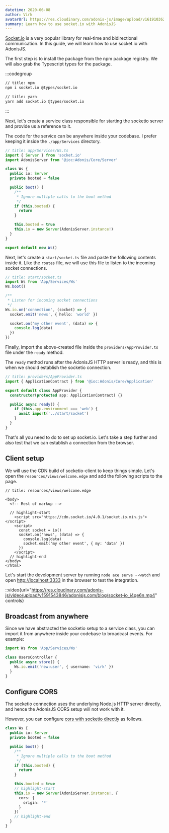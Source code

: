 ```yaml
---
datetime: 2020-06-08
author: Virk
avatarUrl: https://res.cloudinary.com/adonis-js/image/upload/v1619103621/adonisjs-authors-avatars/DYO4KUru_400x400_shujhw.jpg
summary: Learn how to use socket.io with AdonisJS
---
```


[Socket.io](https://socket.io/) is a very popular library for real-time and bidirectional communication. In this guide, we will learn how to use socket.io with AdonisJS.

The first step is to install the package from the npm package registry. We will also grab the Typescript types for the package.

:::codegroup

```sh
// title: npm
npm i socket.io @types/socket.io
```

```sh
// title: yarn
yarn add socket.io @types/socket.io
```
:::

Next, let's create a service class responsible for starting the socketio server and provide us a reference to it.

The code for the service can be anywhere inside your codebase. I prefer keeping it inside the `./app/Services` directory.

```ts
// title: app/Services/Ws.ts
import { Server } from 'socket.io'
import AdonisServer from '@ioc:Adonis/Core/Server'

class Ws {
  public io: Server
  private booted = false

  public boot() {
    /**
     * Ignore multiple calls to the boot method
     */
    if (this.booted) {
      return
    }

    this.booted = true
    this.io = new Server(AdonisServer.instance!)
  }
}

export default new Ws()
```

Next, let's create a `start/socket.ts` file and paste the following contents inside it. Like the `routes` file, we will use this file to listen to the incoming socket connections.

```ts
// title: start/socket.ts
import Ws from 'App/Services/Ws'
Ws.boot()

/**
 * Listen for incoming socket connections
 */
Ws.io.on('connection', (socket) => {
  socket.emit('news', { hello: 'world' })

  socket.on('my other event', (data) => {
    console.log(data)
  })
})
```

Finally, import the above-created file inside the `providers/AppProvider.ts` file under the `ready` method. 

The `ready` method runs after the AdonisJS HTTP server is ready, and this is when we should establish the socketio connection.

```ts
// title: providers/AppProvider.ts
import { ApplicationContract } from '@ioc:Adonis/Core/Application'

export default class AppProvider {
  constructor(protected app: ApplicationContract) {}

  public async ready() {
    if (this.app.environment === 'web') {
      await import('../start/socket')
    }
  }
}
```

That's all you need to do to set up socket.io. Let's take a step further and also test that we can establish a connection from the browser.

## Client setup
We will use the CDN build of socketio-client to keep things simple. Let's open the `resources/views/welcome.edge` and add the following scripts to the page.

```edge
// title: resources/views/welcome.edge

<body>
  <!-- Rest of markup -->

  // highlight-start
    <script src="https://cdn.socket.io/4.0.1/socket.io.min.js"></script>
    <script>
      const socket = io()
      socket.on('news', (data) => {
        console.log(data)
        socket.emit('my other event', { my: 'data' })
      })
    </script>
  // highlight-end
</body>
</html>
```

Let's start the development server by running `node ace serve --watch` and open [http://localhost:3333](http://localhost:3333) in the browser to test the integration.

::video{url="https://res.cloudinary.com/adonis-js/video/upload/v1591543846/adonisjs.com/blog/socket-io_i4qe6n.mp4" controls}

## Broadcast from anywhere
Since we have abstracted the socketio setup to a service class, you can import it from anywhere inside your codebase to broadcast events. For example:

```ts
import Ws from 'App/Services/Ws'

class UsersController {
  public async store() {
    Ws.io.emit('new:user', { username: 'virk' })
  }
}
```

## Configure CORS
The socketio connection uses the underlying Node.js HTTP server directly, and hence the AdonisJS CORS setup will not work with it.

However, you can configure [cors with socketio directly](https://socket.io/docs/v4/handling-cors/) as follows.

```ts
class Ws {
  public io: Server
  private booted = false

  public boot() {
    /**
     * Ignore multiple calls to the boot method
     */
    if (this.booted) {
      return
    }

    this.booted = true
    // highlight-start
    this.io = new Server(AdonisServer.instance!, {
      cors: {
        origin: '*'
      }
    })
    // highlight-end
  }
}
```
